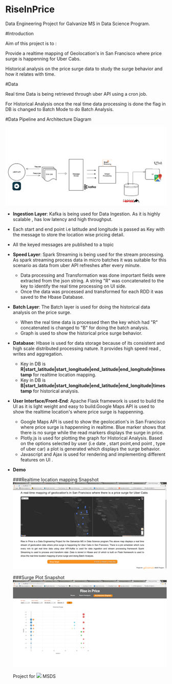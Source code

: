 # RiseInPrice                                     
Data Engineering Project for Galvanize MS in Data Science Program.     

#Introduction

Aim of this project is to :

Provide a realtime mapping of Geolocation's in San Francisco where price surge is happenning for Uber Cabs.

Historical analysis on the price surge data to study the surge behavior and how it relates with time.

#Data

Real time Data is being retrieved through uber API using a cron job.

For Historical Analysis once the real time data processing is done the flag in DB is changed to Batch Mode to do Batch Analysis.

#Data Pipeline and Architecture Diagram

![Architecture Diagram](/uberUI/app/images/ArchitectureDiagram.png)

* **Ingestion Layer**: Kafka is being used for Data Ingestion. As it is highly scalable , has low latency and high throughput.

 * Each start and end point i.e latitude and longitude is passed as Key with the message to store the location wise pricing detail.
 * All the keyed messages are published to a topic
 
* **Speed Layer**: Spark Streaming is being used for the stream processing. As spark streaming process data in micro batches it was suitable for this scenario as data from uber API refreshes after every minute.
  * Data processing and Transformation was done important fields were extracted from the json string. A string "R" was concatenated to the key to identify the real time processing on UI side.
  * Once the data was processed and transformed for each RDD it was saved to the Hbase Database.
  
* **Batch Layer**: The Batch layer is used for doing the historical data analysis on the price surge.
  * When the real time data is processed then the key which had "R" concatenated is changed to "B" for doing the batch analysis.
  * Graph is used to show the historical price surge behavior.
  

* **Database**: Hbase is used for data storage  because of its consistent and high scale distributed processing nature.
    It provides high speed read , writes and aggregation.
   * Key in DB is **R|start_latitude|start_longitude|end_latitude|end_longitude|timestamp** for realtime location mapping.
   * Key in DB is **B|start_latitude|start_longitude|end_latitude|end_longitude|timestamp** for historical analysis.
   
* **User Interface/Front-End**: Apache Flask framework is used to build the UI as it is light weight and easy to build.Google Maps API is used to show the realtime location's where price surge is happenning. 
  * Google Maps API is used to show the geolocation's in San Francisco where price surge is happenning in realtime.
  Blue marker shows that there is no surge while the read markers displays the surge in price.
  * Plotly.js is used for plotting the graph for Historical Analysis. Based on the options selected by user (i.e date , start point,end point , type of uber car) a plot is generated which displays the surge behavior.
  * Javascript and Ajax is used for rendering and implementing different features on UI .
  

* **Demo** 

  ###Realtime location mapping Snapshot
  ![Demo Snapshot](/uberUI/app/images/demosnap.png) 
  
   ###Surge Plot Snapshot
  ![Demo Snapshot](/uberUI/app/images/surgeplot.png) 
  
  Project for <img src="http://www.galvanize.com/wp-content/themes/galvanize/img/galvanize-logo.svg" style="vertical-align:left" width="80px"/> MSDS

  
   

  
  
  
 

 







